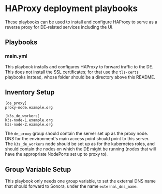 # HAProxy deployment playbooks

These playbooks can be used to install and configure HAProxy to serve as a reverse proxy for DE-related services including the UI.

## Playbooks

### main.yml

This playbook installs and configures HAProxy to forward traffic to the DE. This does not install the SSL certificates; for that use the `tls-certs` playbooks instead, whose folder should be a directory above this README.

## Inventory Setup

```
[de_proxy]
proxy-node.example.org

[k3s_de_workers]
k3s-node-1.example.org
k3s-node-2.example.org
```

The `de_proxy` group should contain the server set up as the proxy node. DNS for the environment's main access point should point to this server. The `k3s_de_workers` node should be set up as for the kubernetes roles, and should contain the nodes on which the DE might be running (nodes that will have the appropriate NodePorts set up to proxy to).

## Group Variable Setup

This playbook only needs one group variable, to set the external DNS name that should forward to Sonora, under the name `external_dns_name`.
